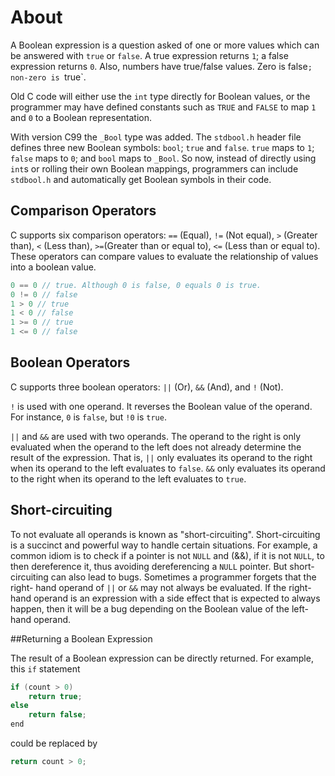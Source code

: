 # About

A Boolean expression is a question asked of one or more values which can be
answered with `true` or `false`. A true expression returns `1`; a false
expression returns `0`. Also, numbers have true/false values. Zero is false`;
non-zero is `true`. 

Old C code will either use the `int` type directly for Boolean values, or the
programmer may have defined constants such as `TRUE` and `FALSE` to map `1` and
`0` to a Boolean representation.

With version C99 the `_Bool` type was added. The `stdbool.h` header file defines
three new Boolean symbols: `bool`; `true` and `false`. `true` maps to `1`;
`false` maps to `0`; and `bool` maps to `_Bool`. So now, instead of directly using 
`int`s or rolling their own Boolean mappings, programmers can include `stdbool.h`
and automatically get Boolean symbols in their code.

## Comparison Operators

C supports six comparison operators: `==` (Equal), `!=` (Not equal), `>` (Greater
than), `<` (Less than), `>=`(Greater than or equal to), `<=` (Less than or equal
to). These operators can compare values to evaluate the relationship of values
into a boolean value.

```c
0 == 0 // true. Although 0 is false, 0 equals 0 is true.
0 != 0 // false
1 > 0 // true
1 < 0 // false
1 >= 0 // true
1 <= 0 // false
```

## Boolean Operators

C supports three boolean operators: `||` (Or), `&&` (And), and `!` (Not). 

`!` is used with one operand. It reverses the Boolean value of the operand. For
instance, `0` is `false`, but `!0` is `true`.

`||` and `&&` are used with two operands. The operand to the right is only
evaluated when the operand to the left does not already determine the result of
the expression. That is, `||` only evaluates its operand to the right when its
operand to the left evaluates to `false`. `&&` only evaluates its operand to the
right when its operand to the left evaluates to `true`.


## Short-circuiting

To not evaluate all operands is known as "short-circuiting". Short-circuiting is a
succinct and powerful way to handle certain situations. For example, a common
idiom is to check if a pointer is not `NULL` and (&&), if it is not `NULL`, to
then dereference it, thus avoiding dereferencing a `NULL` pointer. But short-
circuiting can also lead to bugs. Sometimes a programmer forgets that the right-
hand operand of `||` or `&&` may not always be evaluated. If the right-hand
operand is an expression with a side effect that is expected to always happen,
then it will be a bug depending on the Boolean value of the left-hand operand.


##Returning a Boolean Expression

The result of a Boolean expression can be directly returned. For example, this
`if` statement

```c
if (count > 0)
    return true;
else
    return false;
end
```

could be replaced by

```c
return count > 0;
```
